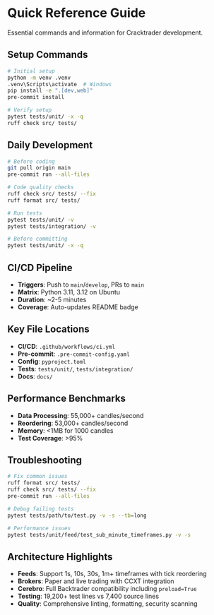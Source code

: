 # Quick Reference Guide

Essential commands and information for Cracktrader development.

## Setup Commands

```bash
# Initial setup
python -m venv .venv
.venv\Scripts\activate  # Windows
pip install -e ".[dev,web]"
pre-commit install

# Verify setup
pytest tests/unit/ -x -q
ruff check src/ tests/
```

## Daily Development

```bash
# Before coding
git pull origin main
pre-commit run --all-files

# Code quality checks
ruff check src/ tests/ --fix
ruff format src/ tests/

# Run tests
pytest tests/unit/ -v
pytest tests/integration/ -v

# Before committing
pytest tests/unit/ -x -q
```

## CI/CD Pipeline

- **Triggers**: Push to `main`/`develop`, PRs to `main`
- **Matrix**: Python 3.11, 3.12 on Ubuntu
- **Duration**: ~2-5 minutes
- **Coverage**: Auto-updates README badge

## Key File Locations

- **CI/CD**: `.github/workflows/ci.yml`
- **Pre-commit**: `.pre-commit-config.yaml`
- **Config**: `pyproject.toml`
- **Tests**: `tests/unit/`, `tests/integration/`
- **Docs**: `docs/`

## Performance Benchmarks

- **Data Processing**: 55,000+ candles/second
- **Reordering**: 53,000+ candles/second  
- **Memory**: <1MB for 1000 candles
- **Test Coverage**: >95%

## Troubleshooting

```bash
# Fix common issues
ruff format src/ tests/
ruff check src/ tests/ --fix
pre-commit run --all-files

# Debug failing tests
pytest tests/path/to/test.py -v -s --tb=long

# Performance issues
pytest tests/unit/feed/test_sub_minute_timeframes.py -v -s
```

## Architecture Highlights

- **Feeds**: Support 1s, 10s, 30s, 1m+ timeframes with tick reordering
- **Brokers**: Paper and live trading with CCXT integration
- **Cerebro**: Full Backtrader compatibility including `preload=True`
- **Testing**: 19,200+ test lines vs 7,400 source lines
- **Quality**: Comprehensive linting, formatting, security scanning